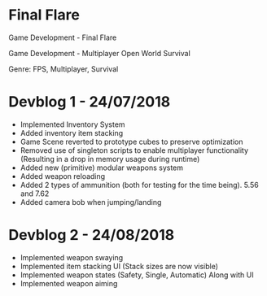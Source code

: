 # Final Flare
Game Development - Final Flare

Game Development - Multiplayer Open World Survival

Genre: FPS, Multiplayer, Survival

# Devblog 1 - 24/07/2018

- Implemented Inventory System
- Added inventory item stacking
- Game Scene reverted to prototype cubes to preserve optimization
- Removed use of singleton scripts to enable multiplayer functionality (Resulting in a drop in memory usage during runtime)
- Added new (primitive) modular weapons system
- Added weapon reloading
- Added 2 types of ammunition (both for testing for the time being). 5.56 and 7.62
- Added camera bob when jumping/landing

# Devblog 2 - 24/08/2018
- Implemented weapon swaying
- Implemented item stacking UI (Stack sizes are now visible)
- Implemented weapon states (Safety, Single, Automatic) Along with UI
- Implemented weapon aiming
